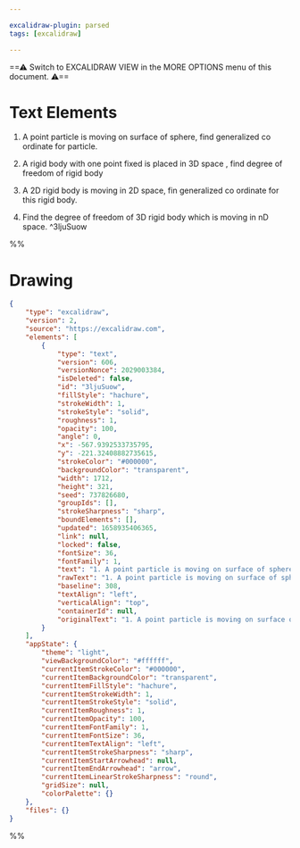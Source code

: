 ```yaml
---

excalidraw-plugin: parsed
tags: [excalidraw]

---
```

==⚠  Switch to EXCALIDRAW VIEW in the MORE OPTIONS menu of this document. ⚠==


# Text Elements
1. A point particle is moving on surface of sphere, find generalized co ordinate for particle.
 
2. A rigid body with one point fixed is placed in 3D space , find degree of freedom of rigid body

3. A 2D rigid body is moving in 2D space, fin generalized co ordinate for this rigid body.

4. Find the degree of freedom of 3D rigid body which is moving in nD space.    ^3ljuSuow

%%
# Drawing
```json
{
	"type": "excalidraw",
	"version": 2,
	"source": "https://excalidraw.com",
	"elements": [
		{
			"type": "text",
			"version": 606,
			"versionNonce": 2029003384,
			"isDeleted": false,
			"id": "3ljuSuow",
			"fillStyle": "hachure",
			"strokeWidth": 1,
			"strokeStyle": "solid",
			"roughness": 1,
			"opacity": 100,
			"angle": 0,
			"x": -567.9392533735795,
			"y": -221.32408882735615,
			"strokeColor": "#000000",
			"backgroundColor": "transparent",
			"width": 1712,
			"height": 321,
			"seed": 737826680,
			"groupIds": [],
			"strokeSharpness": "sharp",
			"boundElements": [],
			"updated": 1658935406365,
			"link": null,
			"locked": false,
			"fontSize": 36,
			"fontFamily": 1,
			"text": "1. A point particle is moving on surface of sphere, find generalized co ordinate for particle.\n \n2. A rigid body with one point fixed is placed in 3D space , find degree of freedom of rigid body\n\n3. A 2D rigid body is moving in 2D space, fin generalized co ordinate for this rigid body.\n\n4. Find the degree of freedom of 3D rigid body which is moving in nD space.   ",
			"rawText": "1. A point particle is moving on surface of sphere, find generalized co ordinate for particle.\n \n2. A rigid body with one point fixed is placed in 3D space , find degree of freedom of rigid body\n\n3. A 2D rigid body is moving in 2D space, fin generalized co ordinate for this rigid body.\n\n4. Find the degree of freedom of 3D rigid body which is moving in nD space.   ",
			"baseline": 308,
			"textAlign": "left",
			"verticalAlign": "top",
			"containerId": null,
			"originalText": "1. A point particle is moving on surface of sphere, find generalized co ordinate for particle.\n \n2. A rigid body with one point fixed is placed in 3D space , find degree of freedom of rigid body\n\n3. A 2D rigid body is moving in 2D space, fin generalized co ordinate for this rigid body.\n\n4. Find the degree of freedom of 3D rigid body which is moving in nD space.   "
		}
	],
	"appState": {
		"theme": "light",
		"viewBackgroundColor": "#ffffff",
		"currentItemStrokeColor": "#000000",
		"currentItemBackgroundColor": "transparent",
		"currentItemFillStyle": "hachure",
		"currentItemStrokeWidth": 1,
		"currentItemStrokeStyle": "solid",
		"currentItemRoughness": 1,
		"currentItemOpacity": 100,
		"currentItemFontFamily": 1,
		"currentItemFontSize": 36,
		"currentItemTextAlign": "left",
		"currentItemStrokeSharpness": "sharp",
		"currentItemStartArrowhead": null,
		"currentItemEndArrowhead": "arrow",
		"currentItemLinearStrokeSharpness": "round",
		"gridSize": null,
		"colorPalette": {}
	},
	"files": {}
}
```
%%